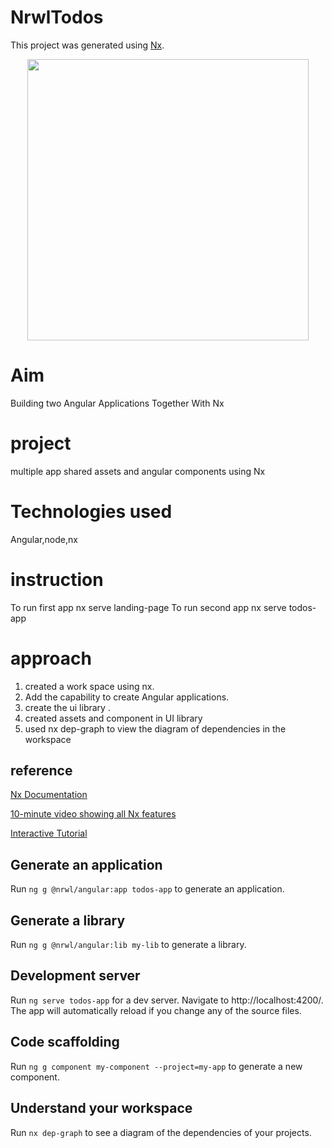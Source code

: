 # NrwlTodos

This project was generated using [Nx](https://nx.dev).

<p align="center"><img src="https://raw.githubusercontent.com/nrwl/nx/master/images/nx-logo.png" width="450"></p>

# Aim

Building two Angular Applications Together With Nx

# project

multiple app shared assets and angular components using Nx

# Technologies used

Angular,node,nx

# instruction

To run first app nx serve landing-page
To run second app nx serve todos-app

# approach

1.  created a work space using nx.
2.  Add the capability to create Angular applications.
3.  create the ui library .
4.  created assets and component in UI library
5.  used nx dep-graph to view the diagram of dependencies in the workspace

## reference

[Nx Documentation](https://nx.dev/angular)

[10-minute video showing all Nx features](https://nx.dev/angular/getting-started/what-is-nx)

[Interactive Tutorial](https://nx.dev/angular/tutorial/01-create-application)

## Generate an application

Run `ng g @nrwl/angular:app todos-app` to generate an application.

## Generate a library

Run `ng g @nrwl/angular:lib my-lib` to generate a library.

## Development server

Run `ng serve todos-app` for a dev server. Navigate to http://localhost:4200/. The app will automatically reload if you change any of the source files.

## Code scaffolding

Run `ng g component my-component --project=my-app` to generate a new component.

## Understand your workspace

Run `nx dep-graph` to see a diagram of the dependencies of your projects.

